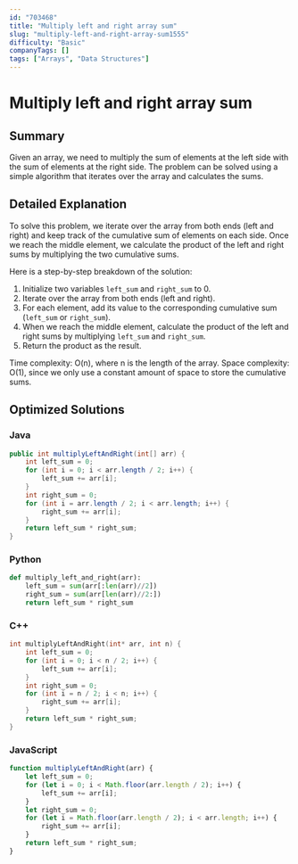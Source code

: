 ```yaml
---
id: "703468"
title: "Multiply left and right array sum"
slug: "multiply-left-and-right-array-sum1555"
difficulty: "Basic"
companyTags: []
tags: ["Arrays", "Data Structures"]
---
```


# Multiply left and right array sum

## Summary
Given an array, we need to multiply the sum of elements at the left side with the sum of elements at the right side. The problem can be solved using a simple algorithm that iterates over the array and calculates the sums.

## Detailed Explanation
To solve this problem, we iterate over the array from both ends (left and right) and keep track of the cumulative sum of elements on each side. Once we reach the middle element, we calculate the product of the left and right sums by multiplying the two cumulative sums.

Here is a step-by-step breakdown of the solution:

1. Initialize two variables `left_sum` and `right_sum` to 0.
2. Iterate over the array from both ends (left and right).
3. For each element, add its value to the corresponding cumulative sum (`left_sum` or `right_sum`).
4. When we reach the middle element, calculate the product of the left and right sums by multiplying `left_sum` and `right_sum`.
5. Return the product as the result.

Time complexity: O(n), where n is the length of the array.
Space complexity: O(1), since we only use a constant amount of space to store the cumulative sums.

## Optimized Solutions

### Java
```java
public int multiplyLeftAndRight(int[] arr) {
    int left_sum = 0;
    for (int i = 0; i < arr.length / 2; i++) {
        left_sum += arr[i];
    }
    int right_sum = 0;
    for (int i = arr.length / 2; i < arr.length; i++) {
        right_sum += arr[i];
    }
    return left_sum * right_sum;
}
```

### Python
```python
def multiply_left_and_right(arr):
    left_sum = sum(arr[:len(arr)//2])
    right_sum = sum(arr[len(arr)//2:])
    return left_sum * right_sum
```

### C++
```cpp
int multiplyLeftAndRight(int* arr, int n) {
    int left_sum = 0;
    for (int i = 0; i < n / 2; i++) {
        left_sum += arr[i];
    }
    int right_sum = 0;
    for (int i = n / 2; i < n; i++) {
        right_sum += arr[i];
    }
    return left_sum * right_sum;
}
```

### JavaScript
```javascript
function multiplyLeftAndRight(arr) {
    let left_sum = 0;
    for (let i = 0; i < Math.floor(arr.length / 2); i++) {
        left_sum += arr[i];
    }
    let right_sum = 0;
    for (let i = Math.floor(arr.length / 2); i < arr.length; i++) {
        right_sum += arr[i];
    }
    return left_sum * right_sum;
}
```